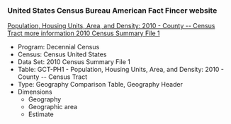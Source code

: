 ### United States Census Bureau American Fact Fincer website

[Population, Housing Units, Area, and Density: 2010 - County -- Census Tract  more information
2010 Census Summary File 1](https://factfinder.census.gov/faces/tableservices/jsf/pages/productview.xhtml?src=bkmk)

- Program: Decennial Census
- Census: Census United States
- Data Set: 2010 Census Summary File 1
- Table: GCT-PH1 - Population, Housing Units, Area, and Density: 2010 - County -- Census Tract
- Type: Geography Comparison Table, Geography Header
- Dimensions
  - Geography
  - Geographic area
  - Estimate
